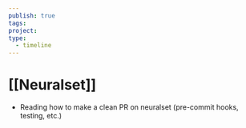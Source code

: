 ```yaml
---
publish: true
tags: 
project: 
type:
  - timeline
---
```

# [[Neuralset]]
- Reading how to make a clean PR on neuralset (pre-commit hooks, testing, etc.)